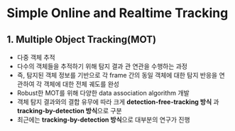# Simple Online and Realtime Tracking

## 1. Multiple Object Tracking(MOT)
- 다중 객체 추적
- 다수의 객체들을 추적하기 위해 탐지 결과 관 연관을 수행하는 과정
- 즉, 탐지된 객체 정보를 기반으로 각 frame 간의 동일 객체에 대한 탐지 반응을 연관하여 각 객체에 대한 전체 궤도를 완성
- Robust한 MOT를 위해 다양한 data association algorithm 개발
- 객체 탐지 결과와의 결합 유무에 따라 크게 **detection-free-tracking 방식** 과 **tracking-by-detection 방식**으로 구분
- 최근에는 **tracking-by-detection 방식**으로 대부분의 연구가 진행
